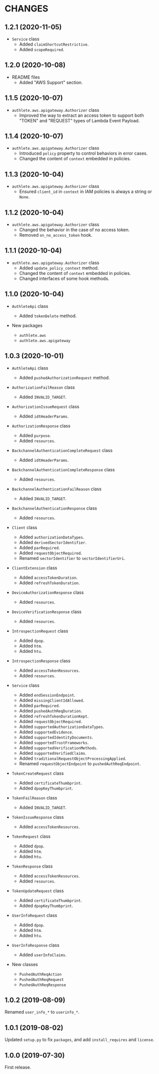 CHANGES
=======

1.2.1 (2020-11-05)
------------------

- `Service` class
    * Added `claimShortcutRestrictive`.
    * Added `scopeRequired`.


1.2.0 (2020-10-08)
------------------

- README files
    * Added "AWS Support" section.


1.1.5 (2020-10-07)
------------------

- `authlete.aws.apigateway.Authorizer` class
    * Improved the way to extract an access token to support both "TOKEN" and
      "REQUEST" types of Lambda Event Payload.


1.1.4 (2020-10-07)
------------------

- `authlete.aws.apigateway.Authorizer` class
    * Introduced `policy` property to control behaviors in error cases.
    * Changed the content of `context` embedded in policies.


1.1.3 (2020-10-04)
------------------

- `authlete.aws.apigateway.Authorizer` class
    * Ensured `client_id` in `context` in IAM policies is always a string or `None`.


1.1.2 (2020-10-04)
------------------

- `authlete.aws.apigateway.Authorizer` class
    * Changed the behavior in the case of no access token.
    * Removed `on_no_access_token` hook.


1.1.1 (2020-10-04)
------------------

- `authlete.aws.apigateway.Authorizer` class
    * Added `update_policy_context` method.
    * Changed the content of `context` embedded in policies.
    * Changed interfaces of some hook methods.


1.1.0 (2020-10-04)
------------------

- `AuthleteApi` class
    * Added `tokenDelete` method.

- New packages
    * `authlete.aws`
    * `authlete.aws.apigateway`


1.0.3 (2020-10-01)
------------------

- `AuthleteApi` class
    * Added `pushedAuthorizationRequest` method.

- `AuthorizationFailReason` class
    * Added `INVALID_TARGET`.

- `AuthorizationIssueRequest` class
    * Added `idtHeaderParams`.

- `AuthorizationResponse` class
    * Added `purpose`.
    * Added `resources`.

- `BackchannelAuthenticationCompleteRequest` class
    * Added `idtHeaderParams`.

- `BackchannelAuthenticationCompleteResponse` class
    * Added `resources`.

- `BackchannelAuthenticationFailReason` class
    * Added `INVALID_TARGET`.

- `BackchannelAuthenticationResponse` class
    * Added `resources`.

- `Client` class
    * Added `authorizationDataTypes`.
    * Added `derivedSectorIdentifier`.
    * Added `parRequired`.
    * Added `requestObjectRequired`.
    * Renamed `sectorIdentifier` to `sectorIdentifierUri`.

- `ClientExtension` class
    * Added `accessTokenDuration`.
    * Added `refreshTokenDuration`.

- `DeviceAuthorizationResponse` class
    * Added `resources`.

- `DeviceVerificationResponse` class
    * Added `resources`.

- `IntrospectionRequest` class
    * Added `dpop`.
    * Added `htm`.
    * Added `htu`.

- `IntrospectionResponse` class
    * Added `accessTokenResources`.
    * Added `resources`.

- `Service` class
    * Added `endSessionEndpoint`.
    * Added `missingClientIdAllowed`.
    * Added `parRequired`.
    * Added `pushedAuthReqDuration`.
    * Added `refreshTokenDurationKept`.
    * Added `requestObjectRequired`.
    * Added `supportedAuthorizationDataTypes`.
    * Added `supportedEvidence`.
    * Added `supportedIdentityDocuments`.
    * Added `supportedTrustFrameworks`.
    * Added `supportedVerificationMethods`.
    * Added `supportedVerifiedClaims`.
    * Added `traditionalRequestObjectProcessingApplied`.
    * Renamed `requestObjectEndpoint` to `pushedAuthReqEndpoint`.

- `TokenCreateRequest` class
    * Added `certificateThumbprint`.
    * Added `dpopKeyThumbprint`.

- `TokenFailReason` class
    * Added `INVALID_TARGET`.

- `TokenIssueResponse` class
    * Added `accessTokenResources`.

- `TokenRequest` class
    * Added `dpop`.
    * Added `htm`.
    * Added `htu`.

- `TokenResponse` class
    * Added `accessTokenResources`.
    * Added `resources`.

- `TokenUpdateRequest` class
    * Added `certificateThumbprint`.
    * Added `dpopKeyThumbprint`.

- `UserInfoRequest` class
    * Added `dpop`.
    * Added `htm`.
    * Added `htu`.

- `UserInfoResponse` class
    * Added `userInfoClaims`.

- New classes
    * `PushedAuthReqAction`
    * `PushedAuthReqRequest`
    * `PushedAuthReqResponse`


1.0.2 (2019-08-09)
------------------

Renamed `user_info_*` to `userinfo_*`.


1.0.1 (2019-08-02)
------------------

Updated `setup.py` to fix `packages`, and add `install_requires` and `license`.


1.0.0 (2019-07-30)
------------------

First release.
